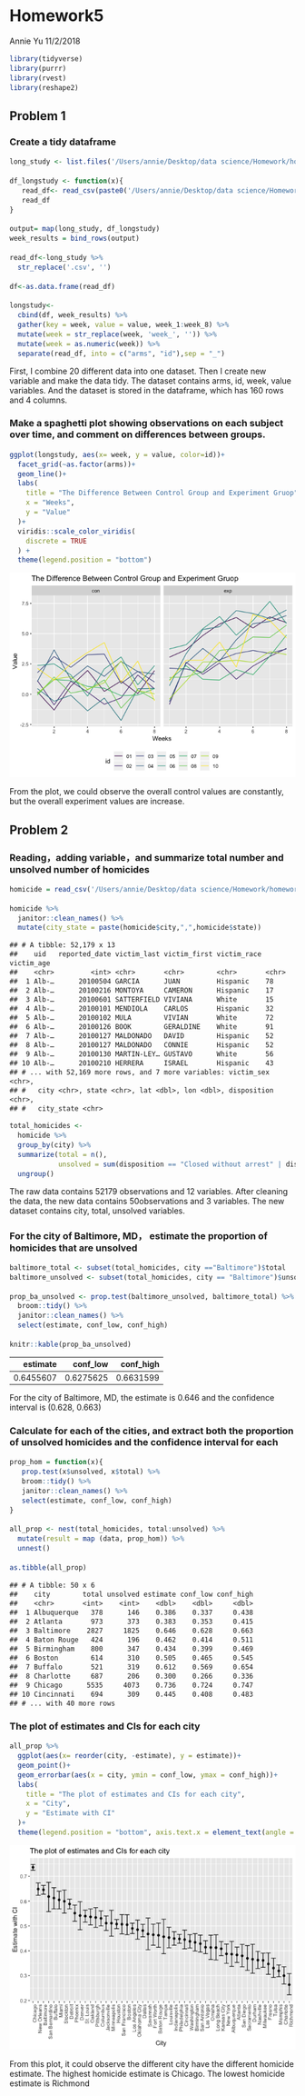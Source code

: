 Homework5
================
Annie Yu
11/2/2018

``` r
library(tidyverse)
library(purrr)
library(rvest)
library(reshape2)
```

Problem 1
---------

### Create a tidy dataframe

``` r
long_study <- list.files('/Users/annie/Desktop/data science/Homework/homework5/Homework 5/data')  

df_longstudy <- function(x){
   read_df<- read_csv(paste0('/Users/annie/Desktop/data science/Homework/homework5/Homework 5/data/', x))
   read_df
}

output= map(long_study, df_longstudy)
week_results = bind_rows(output)

read_df<-long_study %>% 
  str_replace('.csv', '') 

df<-as.data.frame(read_df) 

longstudy<-
  cbind(df, week_results) %>% 
  gather(key = week, value = value, week_1:week_8) %>% 
  mutate(week = str_replace(week, 'week_', '')) %>% 
  mutate(week = as.numeric(week)) %>% 
  separate(read_df, into = c("arms", "id"),sep = "_") 
```

First, I combine 20 different data into one dataset. Then I create new variable and make the data tidy. The dataset contains arms, id, week, value variables. And the dataset is stored in the dataframe, which has 160 rows and 4 columns.

### Make a spaghetti plot showing observations on each subject over time, and comment on differences between groups.

``` r
ggplot(longstudy, aes(x= week, y = value, color=id))+
  facet_grid(~as.factor(arms))+
  geom_line()+
  labs(
    title = "The Difference Between Control Group and Experiment Gruop",
    x = "Weeks",
    y = "Value"
  )+
  viridis::scale_color_viridis(
    discrete = TRUE
  ) + 
  theme(legend.position = "bottom")
```

![](Homework5_files/figure-markdown_github/unnamed-chunk-2-1.png)

From the plot, we could observe the overall control values are constantly, but the overall experiment values are increase.

Problem 2
---------

### Reading，adding variable，and summarize total number and unsolved number of homicides

``` r
homicide = read_csv('/Users/annie/Desktop/data science/Homework/homework5/Homework 5/homicide-data.csv') 

homicide %>% 
  janitor::clean_names() %>% 
  mutate(city_state = paste(homicide$city,",",homicide$state))
```

    ## # A tibble: 52,179 x 13
    ##    uid   reported_date victim_last victim_first victim_race victim_age
    ##    <chr>         <int> <chr>       <chr>        <chr>       <chr>     
    ##  1 Alb-…      20100504 GARCIA      JUAN         Hispanic    78        
    ##  2 Alb-…      20100216 MONTOYA     CAMERON      Hispanic    17        
    ##  3 Alb-…      20100601 SATTERFIELD VIVIANA      White       15        
    ##  4 Alb-…      20100101 MENDIOLA    CARLOS       Hispanic    32        
    ##  5 Alb-…      20100102 MULA        VIVIAN       White       72        
    ##  6 Alb-…      20100126 BOOK        GERALDINE    White       91        
    ##  7 Alb-…      20100127 MALDONADO   DAVID        Hispanic    52        
    ##  8 Alb-…      20100127 MALDONADO   CONNIE       Hispanic    52        
    ##  9 Alb-…      20100130 MARTIN-LEY… GUSTAVO      White       56        
    ## 10 Alb-…      20100210 HERRERA     ISRAEL       Hispanic    43        
    ## # ... with 52,169 more rows, and 7 more variables: victim_sex <chr>,
    ## #   city <chr>, state <chr>, lat <dbl>, lon <dbl>, disposition <chr>,
    ## #   city_state <chr>

``` r
total_homicides <-
  homicide %>% 
  group_by(city) %>% 
  summarize(total = n(),
            unsolved = sum(disposition == "Closed without arrest" | disposition == "Open/No arrest")) %>% 
  ungroup()
```

The raw data contains 52179 observations and 12 variables. After cleaning the data, the new data contains 50observations and 3 variables. The new dataset contains city, total, unsolved variables.

### For the city of Baltimore, MD， estimate the proportion of homicides that are unsolved

``` r
baltimore_total <- subset(total_homicides, city =="Baltimore")$total
baltimore_unsolved <- subset(total_homicides, city == "Baltimore")$unsolved

prop_ba_unsolved <- prop.test(baltimore_unsolved, baltimore_total) %>% 
  broom::tidy() %>% 
  janitor::clean_names() %>% 
  select(estimate, conf_low, conf_high)

knitr::kable(prop_ba_unsolved)
```

|   estimate|  conf\_low|  conf\_high|
|----------:|----------:|-----------:|
|  0.6455607|  0.6275625|   0.6631599|

For the city of Baltimore, MD, the estimate is 0.646 and the confidence interval is (0.628, 0.663)

### Calculate for each of the cities, and extract both the proportion of unsolved homicides and the confidence interval for each

``` r
prop_hom = function(x){
   prop.test(x$unsolved, x$total) %>% 
   broom::tidy() %>%  
   janitor::clean_names() %>% 
   select(estimate, conf_low, conf_high)
}

all_prop <- nest(total_homicides, total:unsolved) %>% 
  mutate(result = map (data, prop_hom)) %>% 
  unnest()

as.tibble(all_prop)
```

    ## # A tibble: 50 x 6
    ##    city        total unsolved estimate conf_low conf_high
    ##    <chr>       <int>    <int>    <dbl>    <dbl>     <dbl>
    ##  1 Albuquerque   378      146    0.386    0.337     0.438
    ##  2 Atlanta       973      373    0.383    0.353     0.415
    ##  3 Baltimore    2827     1825    0.646    0.628     0.663
    ##  4 Baton Rouge   424      196    0.462    0.414     0.511
    ##  5 Birmingham    800      347    0.434    0.399     0.469
    ##  6 Boston        614      310    0.505    0.465     0.545
    ##  7 Buffalo       521      319    0.612    0.569     0.654
    ##  8 Charlotte     687      206    0.300    0.266     0.336
    ##  9 Chicago      5535     4073    0.736    0.724     0.747
    ## 10 Cincinnati    694      309    0.445    0.408     0.483
    ## # ... with 40 more rows

### The plot of estimates and CIs for each city

``` r
all_prop %>% 
  ggplot(aes(x= reorder(city, -estimate), y = estimate))+
  geom_point()+
  geom_errorbar(aes(x = city, ymin = conf_low, ymax = conf_high))+
  labs(
    title = "The plot of estimates and CIs for each city",
    x = "City",
    y = "Estimate with CI"
  )+
  theme(legend.position = "bottom", axis.text.x = element_text(angle = 90, hjust = 1), legend.key.width = unit(0.15,'cm'))
```

![](Homework5_files/figure-markdown_github/unnamed-chunk-6-1.png)

From this plot, it could observe the different city have the different homicide estimate. The highest homicide estimate is Chicago. The lowest homicide estimate is Richmond
